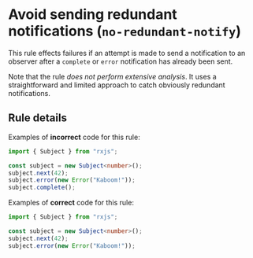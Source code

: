 # Avoid sending redundant notifications (`no-redundant-notify`)

This rule effects failures if an attempt is made to send a notification to an observer after a `complete` or `error` notification has already been sent.

Note that the rule _does not perform extensive analysis_. It uses a straightforward and limited approach to catch obviously redundant notifications.

## Rule details

Examples of **incorrect** code for this rule:

```ts
import { Subject } from "rxjs";

const subject = new Subject<number>();
subject.next(42);
subject.error(new Error("Kaboom!"));
subject.complete();
```

Examples of **correct** code for this rule:

```ts
import { Subject } from "rxjs";

const subject = new Subject<number>();
subject.next(42);
subject.error(new Error("Kaboom!"));
```
